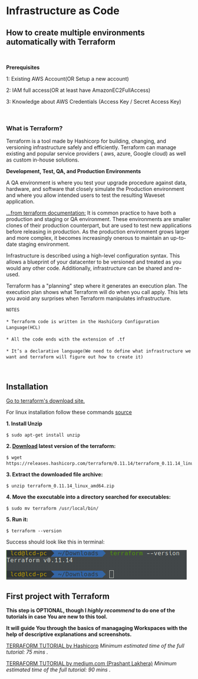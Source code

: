 # Infrastructure as Code

## How to create multiple environments automatically with Terraform

<br>

**Prerequisites**

1: Existing AWS Account(OR Setup a new account)

2: IAM full access(OR at least have AmazonEC2FullAccess)

3: Knowledge about AWS Credentials (Access Key / Secret Access Key)

<br>

### What is Terraform?

Terraform is a tool made by Hashicorp for building, changing, and versioning infrastructure safely and efficiently. Terraform can manage existing and popular service providers ( aws, azure, Google cloud) as well as custom in-house solutions.

**Development, Test, QA, and Production Environments**

A QA environment is where you test your upgrade procedure against data, hardware, and software that closely simulate the Production environment and where you allow intended users to test the resulting Waveset application.

[...from terraform documentation:](https://www.terraform.io/intro/use-cases.html)
It is common practice to have both a production and staging or QA environment. These environments are smaller clones of their production counterpart, but are used to test new applications before releasing in production. As the production environment grows larger and more complex, it becomes increasingly onerous to maintain an up-to-date staging environment.

Infrastructure is described using a high-level configuration syntax. This allows a blueprint of your datacenter to be versioned and treated as you would any other code. Additionally, infrastructure can be shared and re-used.

Terraform has a "planning" step where it generates an execution plan. The execution plan shows what Terraform will do when you call apply. This lets you avoid any surprises when Terraform manipulates infrastructure.

```
NOTES

* Terraform code is written in the HashiCorp Configuration Language(HCL)

* All the code ends with the extension of .tf

* It’s a declarative language(We need to define what infrastructure we want and terraform will figure out how to create it)
```

<br>

## Installation

[Go to terraform's download site.](https://www.terraform.io/downloads.html)

For linux installation follow these commands [source](https://askubuntu.com/questions/983351/how-to-install-terraform-in-ubuntu)

 **1. Install Unzip**

```
$ sudo apt-get install unzip

```

 **2. [Download](https://www.terraform.io/downloads.html) latest version of the terraform:**

```
$ wget https://releases.hashicorp.com/terraform/0.11.14/terraform_0.11.14_linux_amd64.zip

```

 **3. Extract the downloaded file archive:**

```
$ unzip terraform_0.11.14_linux_amd64.zip
```

 **4. Move the executable into a directory searched for executables:**

```
$ sudo mv terraform /usr/local/bin/
```

 **5. Run it:**

```
$ terraform --version 
```

Success should look like this in terminal:

<img src="assets/terraform-install.png">


<br>

## First project with Terraform

**This step is OPTIONAL, though I _highly recommend_ to do one of the tutorials in case You are new to this tool.**

**It will guide You through the basics of managaging Workspaces with the help of descriptive explanations and screenshots.**

[TERRAFORM TUTORIAL by Hashicorp](https://learn.hashicorp.com/terraform/getting-started/install)
*Minimum estimated time of the full tutorial: 75 mins .*

[TERRAFORM TUTORIAL by medium.com (Prashant Lakhera)](https://medium.com/@devopslearning/introduction-to-terraform-part-1-30bca7efa436)
*Minimum estimated time of the full tutorial: 90 mins .*

<br>

## 

